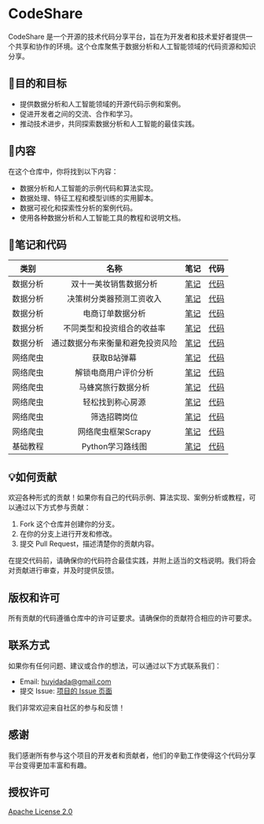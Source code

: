 # CodeShare

CodeShare 是一个开源的技术代码分享平台，旨在为开发者和技术爱好者提供一个共享和协作的环境。这个仓库聚焦于数据分析和人工智能领域的代码资源和知识分享。

## 🎯目的和目标

- 提供数据分析和人工智能领域的开源代码示例和案例。
- 促进开发者之间的交流、合作和学习。
- 推动技术进步，共同探索数据分析和人工智能的最佳实践。

## 📃内容

在这个仓库中，你将找到以下内容：

- 数据分析和人工智能的示例代码和算法实现。
- 数据处理、特征工程和模型训练的实用脚本。
- 数据可视化和探索性分析的案例代码。
- 使用各种数据分析和人工智能工具的教程和说明文档。

## 📒笔记和代码

| 类别 | 名称 | 笔记 | 代码 |
| :---: | :---: | :---: | :---: |
| 数据分析 | 双十一美妆销售数据分析 | [笔记]()  | [代码](data_analysis/双十一美妆销售数据分析/天猫双十一美妆销售数据分析.ipynb) |
| 数据分析 | 决策树分类器预测工资收入 | [笔记]()  | [代码](data_analysis/决策树分类器预测工资收入/决策树分类器预测工资收入.ipynb) |
| 数据分析 | 电商订单数据分析 | [笔记]()  | [代码](data_analysis/电商订单数据分析/lesson2.ipynb) |
| 数据分析 | 不同类型和投资组合的收益率 | [笔记]()  | [代码](data_analysis/data_analysis/股票分析) |
| 数据分析 | 通过数据分布来衡量和避免投资风险 | [笔记]()  | [代码](data_analysis/data_analysis/股票分析) |
| 网络爬虫 | 获取B站弹幕 | [笔记]()  | [代码](spiders/获取B站弹幕/bilibili.py) |
| 网络爬虫 | 解锁电商用户评价分析 | [笔记]()  | [代码](spiders/解锁电商用户评价分析/DataVisualization.py) |
| 网络爬虫 | 马蜂窝旅行数据分析 | [笔记]()  | [代码](spiders/旅行数据分析) |
| 网络爬虫 | 轻松找到称心房源 | [笔记]()  | [代码](/Users/huyida/USERPRO/code/CodeShare/spiders/轻松找到称心房源) |
| 网络爬虫 | 筛选招聘岗位 | [笔记]()  | [代码](spiders/筛选招聘岗位/get_jd.py) |
| 网络爬虫 | 网络爬虫框架Scrapy | [笔记]()  | [代码](spiders/网络爬虫框架Scrapy/mySpider) |
| 基础教程 | Python学习路线图 | [笔记]()  | [代码](basics/Python%20学习路线图.pdf) |


## 💡如何贡献

欢迎各种形式的贡献！如果你有自己的代码示例、算法实现、案例分析或教程，可以通过以下方式参与贡献：

1. Fork 这个仓库并创建你的分支。
2. 在你的分支上进行开发和修改。
3. 提交 Pull Request，描述清楚你的贡献内容。

在提交代码前，请确保你的代码符合最佳实践，并附上适当的文档说明。我们将会对贡献进行审查，并及时提供反馈。

## 版权和许可

所有贡献的代码遵循仓库中的许可证要求。请确保你的贡献符合相应的许可要求。

## 联系方式

如果你有任何问题、建议或合作的想法，可以通过以下方式联系我们：

- Email: [huyidada@gmail.com](mailto:huyidada@gmail.com)
- 提交 Issue: [项目的 Issue 页面](https://github.com/YidaHu/CodeShare/issues)

我们非常欢迎来自社区的参与和反馈！

## 感谢

我们感谢所有参与这个项目的开发者和贡献者，他们的辛勤工作使得这个代码分享平台变得更加丰富和有趣。

## 授权许可

[Apache License 2.0](LICENSE)


